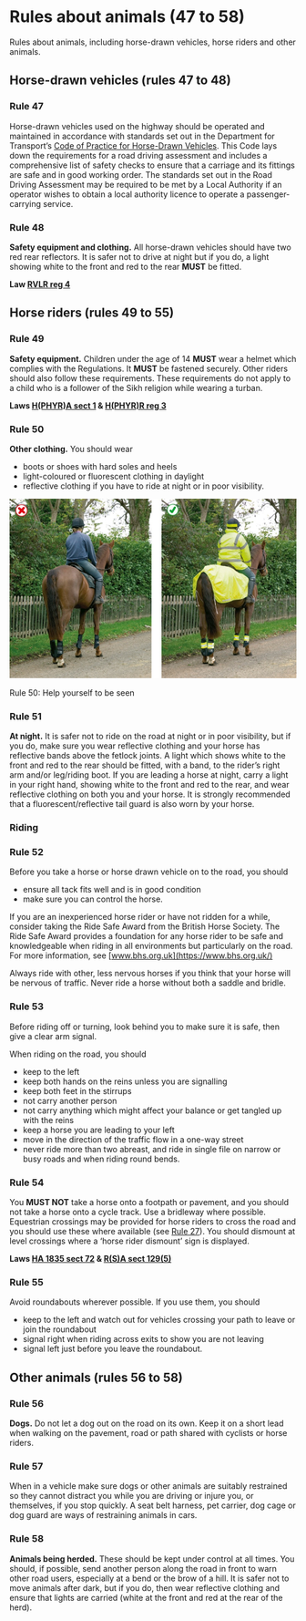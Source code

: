 Rules about animals (47 to 58)
================================

Rules about animals, including horse-drawn vehicles, horse riders and other animals.

Horse-drawn vehicles (rules 47 to 48)
-------------------------------------

### Rule 47

Horse-drawn vehicles used on the highway should be operated and maintained in accordance with standards set out in the Department for Transport’s [Code of Practice for Horse-Drawn Vehicles](https://www.gov.uk/government/publications/code-of-practice-for-horse-drawn-vehicles). This Code lays down the requirements for a road driving assessment and includes a comprehensive list of safety checks to ensure that a carriage and its fittings are safe and in good working order. The standards set out in the Road Driving Assessment may be required to be met by a Local Authority if an operator wishes to obtain a local authority licence to operate a passenger-carrying service.

### Rule 48

**Safety equipment and clothing.** All horse-drawn vehicles should have two red rear reflectors. It is safer not to drive at night but if you do, a light showing white to the front and red to the rear **MUST** be fitted.

**Law [RVLR reg 4](http://www.legislation.gov.uk/uksi/1989/1796/regulation/4/made)**

Horse riders (rules 49 to 55)
-----------------------------

### Rule 49

**Safety equipment.** Children under the age of 14 **MUST** wear a helmet which complies with the Regulations. It **MUST** be fastened securely. Other riders should also follow these requirements. These requirements do not apply to a child who is a follower of the Sikh religion while wearing a turban.

**Laws [H(PHYR)A sect 1](http://www.legislation.gov.uk/ukpga/1990/25/section/1) & [H(PHYR)R reg 3](http://www.legislation.gov.uk/uksi/1992/1201/regulation/3/made)**

### Rule 50

**Other clothing.** You should wear

* boots or shoes with hard soles and heels
* light-coloured or fluorescent clothing in daylight
* reflective clothing if you have to ride at night or in poor visibility.

![Rule 50: Help yourself to be seen](../images/the-highway-code-rule-50.jpg)

Rule 50: Help yourself to be seen

### Rule 51

**At night.** It is safer not to ride on the road at night or in poor visibility, but if you do, make sure you wear reflective clothing and your horse has reflective bands above the fetlock joints. A light which shows white to the front and red to the rear should be fitted, with a band, to the rider’s right arm and/or leg/riding boot. If you are leading a horse at night, carry a light in your right hand, showing white to the front and red to the rear, and wear reflective clothing on both you and your horse. It is strongly recommended that a fluorescent/reflective tail guard is also worn by your horse.

### Riding

### Rule 52

Before you take a horse or horse drawn vehicle on to the road, you should

* ensure all tack fits well and is in good condition
* make sure you can control the horse.

If you are an inexperienced horse rider or have not ridden for a while, consider taking the Ride Safe Award from the British Horse Society. The Ride Safe Award provides a foundation for any horse rider to be safe and knowledgeable when riding in all environments but particularly on the road. For more information, see [www.bhs.org.uk](https://www.bhs.org.uk/)

Always ride with other, less nervous horses if you think that your horse will be nervous of traffic. Never ride a horse without both a saddle and bridle.

### Rule 53

Before riding off or turning, look behind you to make sure it is safe, then give a clear arm signal.

When riding on the road, you should

* keep to the left
* keep both hands on the reins unless you are signalling
* keep both feet in the stirrups
* not carry another person
* not carry anything which might affect your balance or get tangled up with the reins
* keep a horse you are leading to your left
* move in the direction of the traffic flow in a one-way street
* never ride more than two abreast, and ride in single file on narrow or busy roads and when riding round bends.

### Rule 54

You **MUST NOT** take a horse onto a footpath or pavement, and you should not take a horse onto a cycle track. Use a bridleway where possible. Equestrian crossings may be provided for horse riders to cross the road and you should use these where available (see [Rule 27](/pages/rules-for-pedestrians-1-to-35.md#rule-27)). You should dismount at level crossings where a ‘horse rider dismount’ sign is displayed.

**Laws [HA 1835 sect 72](http://www.legislation.gov.uk/ukpga/Will4/5-6/50/section/72) & [R(S)A sect 129(5)](http://www.legislation.gov.uk/ukpga/1984/54/section/129)**

### Rule 55

Avoid roundabouts wherever possible. If you use them, you should

* keep to the left and watch out for vehicles crossing your path to leave or join the roundabout
* signal right when riding across exits to show you are not leaving
* signal left just before you leave the roundabout.

Other animals (rules 56 to 58)
------------------------------

### Rule 56

**Dogs.** Do not let a dog out on the road on its own. Keep it on a short lead when walking on the pavement, road or path shared with cyclists or horse riders.

### Rule 57

When in a vehicle make sure dogs or other animals are suitably restrained so they cannot distract you while you are driving or injure you, or themselves, if you stop quickly. A seat belt harness, pet carrier, dog cage or dog guard are ways of restraining animals in cars.

### Rule 58

**Animals being herded.** These should be kept under control at all times. You should, if possible, send another person along the road in front to warn other road users, especially at a bend or the brow of a hill. It is safer not to move animals after dark, but if you do, then wear reflective clothing and ensure that lights are carried (white at the front and red at the rear of the herd).
